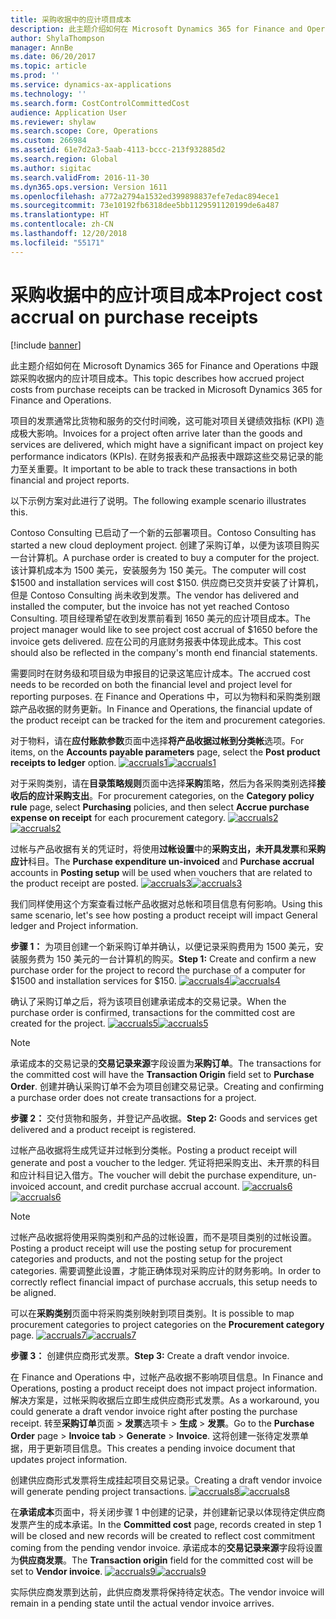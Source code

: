 ```yaml
---
title: 采购收据中的应计项目成本
description: 此主题介绍如何在 Microsoft Dynamics 365 for Finance and Operations 中跟踪采购收据内的应计项目成本。
author: ShylaThompson
manager: AnnBe
ms.date: 06/20/2017
ms.topic: article
ms.prod: ''
ms.service: dynamics-ax-applications
ms.technology: ''
ms.search.form: CostControlCommittedCost
audience: Application User
ms.reviewer: shylaw
ms.search.scope: Core, Operations
ms.custom: 266984
ms.assetid: 61e7d2a3-5aab-4113-bccc-213f932885d2
ms.search.region: Global
ms.author: sigitac
ms.search.validFrom: 2016-11-30
ms.dyn365.ops.version: Version 1611
ms.openlocfilehash: a772a2794a1532ed399898837efe7edac894ece1
ms.sourcegitcommit: 73e10192fb6318dee5bb1129591120199de6a487
ms.translationtype: HT
ms.contentlocale: zh-CN
ms.lasthandoff: 12/20/2018
ms.locfileid: "55171"
---
```

# <a name="project-cost-accrual-on-purchase-receipts"></a><span data-ttu-id="dbfae-103">采购收据中的应计项目成本</span><span class="sxs-lookup"><span data-stu-id="dbfae-103">Project cost accrual on purchase receipts</span></span>

[!include [banner](../includes/banner.md)]

<span data-ttu-id="dbfae-104">此主题介绍如何在 Microsoft Dynamics 365 for Finance and Operations 中跟踪采购收据内的应计项目成本。</span><span class="sxs-lookup"><span data-stu-id="dbfae-104">This topic describes how accrued project costs from purchase receipts can be tracked in Microsoft Dynamics 365 for Finance and Operations.</span></span> 

<span data-ttu-id="dbfae-105">项目的发票通常比货物和服务的交付时间晚，这可能对项目关键绩效指标 (KPI) 造成极大影响。</span><span class="sxs-lookup"><span data-stu-id="dbfae-105">Invoices for a project often arrive later than the goods and services are delivered, which might have a significant impact on project key performance indicators (KPIs).</span></span> <span data-ttu-id="dbfae-106">在财务报表和产品报表中跟踪这些交易记录的能力至关重要。</span><span class="sxs-lookup"><span data-stu-id="dbfae-106">It important to be able to track these transactions in both financial and project reports.</span></span>

<span data-ttu-id="dbfae-107">以下示例方案对此进行了说明。</span><span class="sxs-lookup"><span data-stu-id="dbfae-107">The following example scenario illustrates this.</span></span> 

<span data-ttu-id="dbfae-108">Contoso Consulting 已启动了一个新的云部署项目。</span><span class="sxs-lookup"><span data-stu-id="dbfae-108">Contoso Consulting has started a new cloud deployment project.</span></span> <span data-ttu-id="dbfae-109">创建了采购订单，以便为该项目购买一台计算机。</span><span class="sxs-lookup"><span data-stu-id="dbfae-109">A purchase order is created to buy a computer for the project.</span></span> <span data-ttu-id="dbfae-110">该计算机成本为 1500 美元，安装服务为 150 美元。</span><span class="sxs-lookup"><span data-stu-id="dbfae-110">The computer will cost $1500 and installation services will cost $150.</span></span> <span data-ttu-id="dbfae-111">供应商已交货并安装了计算机，但是 Contoso Consulting 尚未收到发票。</span><span class="sxs-lookup"><span data-stu-id="dbfae-111">The vendor has delivered and installed the computer, but the invoice has not yet reached Contoso Consulting.</span></span> <span data-ttu-id="dbfae-112">项目经理希望在收到发票前看到 1650 美元的应计项目成本。</span><span class="sxs-lookup"><span data-stu-id="dbfae-112">The project manager would like to see project cost accrual of $1650 before the invoice gets delivered.</span></span> <span data-ttu-id="dbfae-113">应在公司的月底财务报表中体现此成本。</span><span class="sxs-lookup"><span data-stu-id="dbfae-113">This cost should also be reflected in the company's month end financial statements.</span></span> 

<span data-ttu-id="dbfae-114">需要同时在财务级和项目级为申报目的记录这笔应计成本。</span><span class="sxs-lookup"><span data-stu-id="dbfae-114">The accrued cost needs to be recorded on both the financial level and project level for reporting purposes.</span></span> <span data-ttu-id="dbfae-115">在 Finance and Operations 中，可以为物料和采购类别跟踪产品收据的财务更新。</span><span class="sxs-lookup"><span data-stu-id="dbfae-115">In Finance and Operations, the financial update of the product receipt can be tracked for the item and procurement categories.</span></span> 

<span data-ttu-id="dbfae-116">对于物料，请在**应付账款参数**页面中选择**将产品收据过帐到分类帐**选项。</span><span class="sxs-lookup"><span data-stu-id="dbfae-116">For items, on the **Accounts payable parameters** page, select the **Post product receipts to ledger** option.</span></span>
<span data-ttu-id="dbfae-117">[![accruals1](./media/accruals1-1024x409.png)](./media/accruals1.png)</span><span class="sxs-lookup"><span data-stu-id="dbfae-117">[![accruals1](./media/accruals1-1024x409.png)](./media/accruals1.png)</span></span> 

<span data-ttu-id="dbfae-118">对于采购类别，请在**目录策略规则**页面中选择**采购**策略，然后为各采购类别选择**接收后的应计采购支出**。</span><span class="sxs-lookup"><span data-stu-id="dbfae-118">For procurement categories, on the **Category policy rule** page, select **Purchasing** policies, and then select **Accrue purchase expense on receipt** for each procurement category.</span></span>
<span data-ttu-id="dbfae-119">[![accruals2](./media/accruals2-1024x569.png)](./media/accruals2.png)</span><span class="sxs-lookup"><span data-stu-id="dbfae-119">[![accruals2](./media/accruals2-1024x569.png)](./media/accruals2.png)</span></span> 

<span data-ttu-id="dbfae-120">过帐与产品收据有关的凭证时，将使用**过帐设置**中的**采购支出，未开具发票**和**采购应计**科目。</span><span class="sxs-lookup"><span data-stu-id="dbfae-120">The **Purchase expenditure un-invoiced** and **Purchase accrual** accounts in **Posting setup** will be used when vouchers that are related to the product receipt are posted.</span></span>
<span data-ttu-id="dbfae-121">[![accruals3](./media/accruals3-1024x429.png)](./media/accruals3.png)</span><span class="sxs-lookup"><span data-stu-id="dbfae-121">[![accruals3](./media/accruals3-1024x429.png)](./media/accruals3.png)</span></span> 

<span data-ttu-id="dbfae-122">我们同样使用这个方案查看过帐产品收据对总帐和项目信息有何影响。</span><span class="sxs-lookup"><span data-stu-id="dbfae-122">Using this same scenario, let's see how posting a product receipt will impact General ledger and Project information.</span></span> 

<span data-ttu-id="dbfae-123">**步骤 1：** 为项目创建一个新采购订单并确认，以便记录采购费用为 1500 美元，安装服务费为 150 美元的一台计算机的购买。</span><span class="sxs-lookup"><span data-stu-id="dbfae-123">**Step 1:** Create and confirm a new purchase order for the project to record the purchase of a computer for $1500 and installation services for $150.</span></span>
<span data-ttu-id="dbfae-124">[![accruals4](./media/accruals4-1024x497.png)](./media/accruals4.png)</span><span class="sxs-lookup"><span data-stu-id="dbfae-124">[![accruals4](./media/accruals4-1024x497.png)](./media/accruals4.png)</span></span> 

<span data-ttu-id="dbfae-125">确认了采购订单之后，将为该项目创建承诺成本的交易记录。</span><span class="sxs-lookup"><span data-stu-id="dbfae-125">When the purchase order is confirmed, transactions for the committed cost are created for the project.</span></span> 
<span data-ttu-id="dbfae-126">[![accruals5](./media/accruals5-1024x219.png)](./media/accruals5.png)</span><span class="sxs-lookup"><span data-stu-id="dbfae-126">[![accruals5](./media/accruals5-1024x219.png)](./media/accruals5.png)</span></span> 

> [!NOTE]
> <span data-ttu-id="dbfae-127">承诺成本的交易记录的**交易记录来源**字段设置为**采购订单**。</span><span class="sxs-lookup"><span data-stu-id="dbfae-127">The transactions for the committed cost will have the **Transaction Origin** field set to **Purchase Order**.</span></span> <span data-ttu-id="dbfae-128">创建并确认采购订单不会为项目创建交易记录。</span><span class="sxs-lookup"><span data-stu-id="dbfae-128">Creating and confirming a purchase order does not create transactions for a project.</span></span> 

<span data-ttu-id="dbfae-129">**步骤 2：** 交付货物和服务，并登记产品收据。</span><span class="sxs-lookup"><span data-stu-id="dbfae-129">**Step 2:** Goods and services get delivered and a product receipt is registered.</span></span> 

<span data-ttu-id="dbfae-130">过帐产品收据将生成凭证并过帐到分类帐。</span><span class="sxs-lookup"><span data-stu-id="dbfae-130">Posting a product receipt will generate and post a voucher to the ledger.</span></span> <span data-ttu-id="dbfae-131">凭证将把采购支出、未开票的科目和应计科目记入借方。</span><span class="sxs-lookup"><span data-stu-id="dbfae-131">The voucher will debit the purchase expenditure, un-invoiced account, and credit purchase accrual account.</span></span> 
<span data-ttu-id="dbfae-132">[![accruals6](./media/accruals6-1024x214.png)](./media/accruals6.png)</span><span class="sxs-lookup"><span data-stu-id="dbfae-132">[![accruals6](./media/accruals6-1024x214.png)](./media/accruals6.png)</span></span>

> [!NOTE]
> <span data-ttu-id="dbfae-133">过帐产品收据将使用采购类别和产品的过帐设置，而不是项目类别的过帐设置。</span><span class="sxs-lookup"><span data-stu-id="dbfae-133">Posting a product receipt will use the posting setup for procurement categories and products, and not the posting setup for the project categories.</span></span> <span data-ttu-id="dbfae-134">需要调整此设置，才能正确体现对采购应计的财务影响。</span><span class="sxs-lookup"><span data-stu-id="dbfae-134">In order to correctly reflect financial impact of purchase accruals, this setup needs to be aligned.</span></span> 

<span data-ttu-id="dbfae-135">可以在**采购类别**页面中将采购类别映射到项目类别。</span><span class="sxs-lookup"><span data-stu-id="dbfae-135">It is possible to map procurement categories to project categories on the **Procurement category** page.</span></span>
<span data-ttu-id="dbfae-136">[![accruals7](./media/accruals7-1024x390.png)](./media/accruals7.png)</span><span class="sxs-lookup"><span data-stu-id="dbfae-136">[![accruals7](./media/accruals7-1024x390.png)](./media/accruals7.png)</span></span>

<span data-ttu-id="dbfae-137">**步骤 3：** 创建供应商形式发票。</span><span class="sxs-lookup"><span data-stu-id="dbfae-137">**Step 3:** Create a draft vendor invoice.</span></span> 

<span data-ttu-id="dbfae-138">在 Finance and Operations 中，过帐产品收据不影响项目信息。</span><span class="sxs-lookup"><span data-stu-id="dbfae-138">In Finance and Operations, posting a product receipt does not impact project information.</span></span> <span data-ttu-id="dbfae-139">解决方案是，过帐采购收据后立即生成供应商形式发票。</span><span class="sxs-lookup"><span data-stu-id="dbfae-139">As a workaround, you could generate a draft vendor invoice right after posting the purchase receipt.</span></span> <span data-ttu-id="dbfae-140">转至**采购订单**页面 &gt; **发票**选项卡 &gt; **生成** &gt; **发票**。</span><span class="sxs-lookup"><span data-stu-id="dbfae-140">Go to the **Purchase Order** page &gt; **Invoice tab** &gt; **Generate** &gt; **Invoice**.</span></span> <span data-ttu-id="dbfae-141">这将创建一张待定发票单据，用于更新项目信息。</span><span class="sxs-lookup"><span data-stu-id="dbfae-141">This creates a pending invoice document that updates project information.</span></span> 

<span data-ttu-id="dbfae-142">创建供应商形式发票将生成挂起项目交易记录。</span><span class="sxs-lookup"><span data-stu-id="dbfae-142">Creating a draft vendor invoice will generate pending project transactions.</span></span> 
<span data-ttu-id="dbfae-143">[![accruals8](./media/accruals8-1024x225.png)](./media/accruals8.png)</span><span class="sxs-lookup"><span data-stu-id="dbfae-143">[![accruals8](./media/accruals8-1024x225.png)](./media/accruals8.png)</span></span> 

<span data-ttu-id="dbfae-144">在**承诺成本**页面中，将关闭步骤 1 中创建的记录，并创建新记录以体现待定供应商发票产生的成本承诺。</span><span class="sxs-lookup"><span data-stu-id="dbfae-144">In the **Committed cost** page, records created in step 1 will be closed and new records will be created to reflect cost commitment coming from the pending vendor invoice.</span></span> <span data-ttu-id="dbfae-145">承诺成本的**交易记录来源**字段将设置为**供应商发票**。</span><span class="sxs-lookup"><span data-stu-id="dbfae-145">The **Transaction origin** field for the committed cost will be set to **Vendor invoice**.</span></span>
<span data-ttu-id="dbfae-146">[![accruals9](./media/accruals9-1024x200.png)](./media/accruals9.png)</span><span class="sxs-lookup"><span data-stu-id="dbfae-146">[![accruals9](./media/accruals9-1024x200.png)](./media/accruals9.png)</span></span>

<span data-ttu-id="dbfae-147">实际供应商发票到达前，此供应商发票将保持待定状态。</span><span class="sxs-lookup"><span data-stu-id="dbfae-147">The vendor invoice will remain in a pending state until the actual vendor invoice arrives.</span></span>



